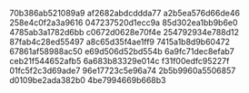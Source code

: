 70b386ab521089a9
af2682abdcddda77
a2b5ea576d66de46
258e4c0f2a3a9616
047237520d1ecc9a
85d302ea1bb9b6e0
4785ab3a1782d6bb
c0672d0628e70f4e
254792934e788d12
87fab4c28ed55497
a8c65d35f4ae1ff9
7415a1b8d9b60472
67861af58988ac50
e69d506d52bd554b
6a9fc71dec8efab7
ceb21f544652afb5
6a683b83329e014c
f31f00edfc95227f
01fc5f2c3d69ade7
96e17723c5e96a74
2b5b9960a5506857
d0109be2ada382b0
4be7994669b668b3
